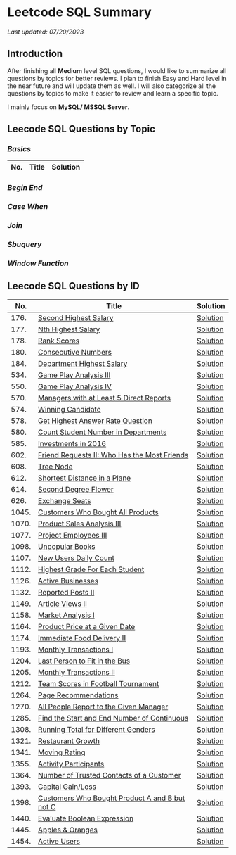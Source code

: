# Leetcode SQL Summary
*Last updated: 07/20/2023*

## Introduction
After finishing all **Medium** level SQL questions, I would like to summarize all questions by topics for better reviews.
I plan to finish Easy and Hard level in the near future and will update them as well. I will also categorize all the questions by topics to make it easier to review and learn a specific topic.

I mainly focus on **MySQL/ MSSQL Server**.

## Leecode SQL Questions by Topic
### *Basics*

| No. | Title | Solution |
| --- | ----- | -------- |

### *Begin End*

### *Case When*

### *Join*

### *Sbuquery*

### *Window Function*

## Leecode SQL Questions by ID
| No. | Title | Solution |
| --- | ----- | -------- |
| 176. | [Second Highest Salary](https://leetcode.com/problems/second-highest-salary/) | [Solution](Subquery/176_Second_Highest_Salary.sql) |
| 177. | [Nth Highest Salary](https://leetcode.com/problems/nth-highest-salary/) | [Solution](BeginEnd/177_Nth_Highest_Salary.sql) |
| 178. | [Rank Scores](https://leetcode.com/problems/rank-scores/) | [Solution](WindowFunction/178_Rank_Scores.sql) |
| 180. | [Consecutive Numbers](https://leetcode.com/problems/consecutive-numbers/) | [Solution](WindowFunction/180_Consecutive_Numbers.sql) |
| 184. | [Department Highest Salary](https://leetcode.com/problems/department-highest-salary/) | [Solution](WindowFunction/184_Department_Highest_Salary.sql) |
| 534. | [Game Play Analysis III](https://leetcode.com/problems/game-play-analysis-iv/) | [Solution](WindowFunction/534_Game_Play_Analysis_III.sql) |
| 550. | [Game Play Analysis IV](https://leetcode.com/problems/game-play-analysis-iii/) | [Solution](Subquery/550_Game_Play_Analysis_IV.sql) |
| 570. | [Managers with at Least 5 Direct Reports](https://leetcode.com/problems/managers-with-at-least-5-direct-reports/) | [Solution](Subquery/570_Managers_With_At_Least_5_Direct_Reports.sql) |
| 574. | [Winning Candidate](https://leetcode.com/problems/winning-candidate/) | [Solution](Join/574_Winning_Candidate.sql) |
| 578. | [Get Highest Answer Rate Question](https://leetcode.com/problems/get-highest-answer-rate-question/) | [Solution](Join/578_Get_Highest_Answer_Rate_Question.sql) |
| 580. | [Count Student Number in Departments](https://leetcode.com/problems/count-student-number-in-departments/) | [Solution](Join/580_Count_Student_Number_in_Departments.sql) |
| 585. | [Investments in 2016](https://leetcode.com/problems/investments-in-2016/) | [Solution](Join/585_Investments_in_2016.sql) |
| 602. | [Friend Requests II: Who Has the Most Friends](https://leetcode.com/problems/friend-requests-ii-who-has-the-most-friends/) | [Solution](Subquery/602_Friend_Requests_II_Who_Has_the_Most_Friends.sql) |
| 608. | [Tree Node](https://leetcode.com/problems/tree-node/) | [Solution](CaseWhen/608_Tree_Node.sql) |
| 612. | [Shortest Distance in a Plane](https://leetcode.com/problems/shortest-distance-in-a-plane/) | [Solution](Join/612_Shortest_Distance_in_a_Plane.sql) |
| 614. | [Second Degree Flower](https://leetcode.com/problems/second-degree-follower/) | [Solution](Join/614_Second_Degree_Follower.sql) |
| 626. | [Exchange Seats](https://leetcode.com/problems/exchange-seats/) | [Solution](CaseWhen/626_Exchange_Seats.sql) |
| 1045. | [Customers Who Bought All Products](https://leetcode.com/problems/customers-who-bought-all-products/) | [Solution](Subquery/1045_Customers_Who_Bought_All_Products.sql) |
| 1070. | [Product Sales Analysis III](https://leetcode.com/problems/product-sales-analysis-iii/) | [Solution](Subquery/1070_Product_Sales_Analysis_III.sql) |
| 1077. | [Project Employees III](https://leetcode.com/problems/project-employees-iii/) | [Solution](Subquery/1077_Project_Employees_III.sql) |
| 1098. | [Unpopular Books](https://leetcode.com/problems/unpopular-books/) | [Solution](Join/1098_Unpopular_Books.sql) |
| 1107. | [New Users Daily Count](https://leetcode.com/problems/new-users-daily-count/) | [Solution](Subquery/1107_New_Users_Daily_Count.sql) |
| 1112. | [Highest Grade For Each Student](https://leetcode.com/problems/highest-grade-for-each-student/) | [Solution](Subquery/1112_Highest_Grade_For_Each_Student.sql) |
| 1126. | [Active Businesses](https://leetcode.com/problems/active-businesses/) | [Solution](Subquery/1126_Active_Businesses.sql) |
| 1132. | [Reported Posts II](https://leetcode.com/problems/reported-posts-ii/) | [Solution](Subquery/1132_Reported_Posts_II.sql) |
| 1149. | [Article Views II](https://leetcode.com/problems/article-views-ii/) | [Solution](Basics/1149_Article_Views_II.sql) |
| 1158. | [Market Analysis I](https://leetcode.com/problems/market-analysis-i/) | [Solution](Join/1158_Market_Analysis_I.sql) |
| 1164. | [Product Price at a Given Date](https://leetcode.com/problems/product-price-at-a-given-date/) | [Solution](Join/1164_Product_Price_at_a_Given_Date.sql) |
| 1174. | [Immediate Food Delivery II](https://leetcode.com/problems/immediate-food-delivery-ii/) | [Solution](Join/1174_Immediate_Food_Delivery_II.sql) |
| 1193. | [Monthly Transactions I](https://leetcode.com/problems/monthly-transactions-i/) | [Solution](Join/1193_Monthly_Transactions_I.sql) |
| 1204. | [Last Person to Fit in the Bus](https://leetcode.com/problems/last-person-to-fit-in-the-bus/) | [Solution](Subquery/1204_Last_Person_to_Fit_in_the_Bus.sql) |
| 1205. | [Monthly Transactions II](https://leetcode.com/problems/monthly-transactions-ii/) | [Solution](Subquery/1205_Monthly_Transactions_II.sql) |
| 1212. | [Team Scores in Football Tournament](https://leetcode.com/problems/team-scores-in-football-tournament/) | [Solution](Subquery/1212_Team_Scores_in_Football_Tournament.sql) |
| 1264. | [Page Recommendations](https://leetcode.com/problems/page-recommendations/) | [Solution](Subquery/1264_Page_Recommendations.sql) |
| 1270. | [All People Report to the Given Manager](https://leetcode.com/problems/all-people-report-to-the-given-manager/) | [Solution](RecursiveCTE/1270_All_People_Report_to_the_Givne_Manager.sql) |
| 1285. | [Find the Start and End Number of Continuous](https://leetcode.com/problems/find-the-start-and-end-number-of-continuous-ranges/) | [Solution](Subquery/1285_Find_the_Start_and_End_Number_of_Continuous.sql) |
| 1308. | [Running Total for Different Genders](https://leetcode.com/problems/running-total-for-different-genders/) | [Solution](WindowFunction/1308_Running_Total_for_Different_Gender.sql) |
| 1321. | [Restaurant Growth](https://leetcode.com/problems/restaurant-growth/) | [Solution](Subquery/1321_Restaurant_Growth.sql) |
| 1341. | [Moving Rating](https://leetcode.com/problems/movie-rating/) | [Solution](Subquery/1341_Movie_Rating.sql) |
| 1355. | [Activity Participants](https://leetcode.com/problems/activity-participants/) | [Solution](Subquery/1355_Activity_Participants.sql) |
| 1364. | [Number of Trusted Contacts of a Customer](https://leetcode.com/problems/number-of-trusted-contacts-of-a-customer/) | [Solution](Subquery/1364_Number_of_Trusted_Contacts_of_a_Customer.sql) |
| 1393. | [Capital Gain/Loss](https://leetcode.com/problems/capital-gainloss/) | [Solution](Subquery/1393_Capital_Gain_Loss.sql) |
| 1398. | [Customers Who Bought Product A and B but not C](https://leetcode.com/problems/customers-who-bought-products-a-and-b-but-not-c/) | [Solution](Subquery/1398_Customers_Who_Bought_Product_A_and_B_but_not_C.sql) |
| 1440. | [Evaluate Boolean Expression](https://leetcode.com/problems/evaluate-boolean-expression/) | [Solution](Join/1440_Evaluate_Boolean_Expression.sql) |
| 1445. | [Apples & Oranges](https://leetcode.com/problems/apples-oranges/) | [Solution](Join/1445_Apples_&_Oranges.sql) |
| 1454. | [Active Users](https://leetcode.com/problems/active-users/) | [Solution](Join/1454_Active_Users.sql) |
